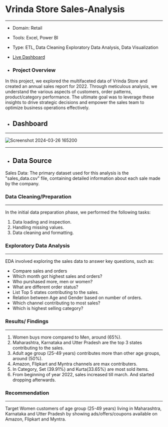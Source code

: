 # Vrinda Store Sales-Analysis
---
- Domain: Retail
- Tools: Excel, Power BI
- Type:   ETL, Data Cleaning Exploratory Data Analysis, Data Visualization
- [Live Dashboard](https://app.powerbi.com/view?r=eyJrIjoiN2U1YThjNjYtZDJiOS00ZTdjLWE1N2YtNWVmODY5OTJiY2JjIiwidCI6ImM2ZTU0OWIzLTVmNDUtNDAzMi1hYWU5LWQ0MjQ0ZGM1YjJjNCJ9)

- ### Project Overview
In this project, we explored the multifaceted data of Vrinda Store and created an annual sales report for 2022. Through meticulous analysis, we understand the various aspects of customers, order patterns, product/category performance. The ultimate goal was to leverage these insights to drive strategic decisions and empower the sales team to optimize business operations effectively.

- ## Dashboard
---

![Screenshot 2024-03-26 165200](https://github.com/Shri997/Data-Analysis/assets/113888363/625434b7-2d71-45af-a772-640d9ad33f8b)

---

- ## Data Source
Sales Data: The primary dataset used for this analysis is the "sales_data.csv" file, containing detailed information about each sale made by the company.


### Data Cleaning/Preparation
-----

In the initial data preparation phase, we performed the following tasks:
1. Data loading and inspection.
2. Handling missing values.
3. Data cleaning and formatting.

### Exploratory Data Analysis
---

EDA involved exploring the sales data to answer key questions, such as:

- Compare sales and orders
- Which month got highest sales and orders?
- Who purshased more, men or women?
- What are different order status?
- List Top 5 states contributing to the sales.
- Relation between Age and Gender based on number of orders.
- Which channel contributing to most sales?
- Which is highest selling category?

### Results/ Findings
  ---
1. Women buys more compared to Men, around (65%).
2. Maharashtra, Karnataka and Utter Pradesh are the top 3 states contributing to the sales.
3. Adult age group (25-49 years) contributes more than other age groups, around (50%).
4. Amazon, Flipkart and Myntra channels are max contributers.
5. In Category, Set (39.91%) and Kurta(33.65%) are most sold items.
6. From beginning of year 2022, sales increased till march. And started dropping afterwards.

### Recommendation
---
Target Women customers of age group (25-49 years) living in Maharashtra, Karnataka and Utter Pradesh
 by showing ads/offers/coupons available on Amazon, Flipkart and Myntra.
     

  
